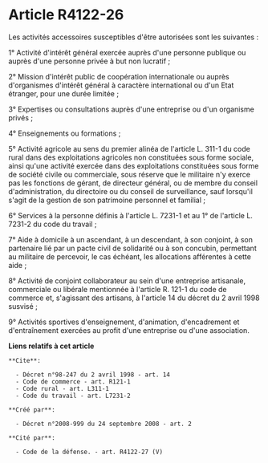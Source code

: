 # Article R4122-26

Les activités accessoires susceptibles d'être autorisées sont les suivantes : 

1° Activité d'intérêt général exercée auprès d'une personne publique ou auprès d'une personne privée à but non lucratif ; 

2° Mission d'intérêt public de coopération internationale ou auprès d'organismes d'intérêt général à caractère international
ou d'un Etat étranger, pour une durée limitée ; 

3° Expertises ou consultations auprès d'une entreprise ou d'un organisme privés ; 

4° Enseignements ou formations ; 

5° Activité agricole au sens du premier alinéa de l'article L. 311-1 du code rural dans des exploitations agricoles non
constituées sous forme sociale, ainsi qu'une activité exercée dans des exploitations constituées sous forme de société civile
ou commerciale, sous réserve que le militaire n'y exerce pas les fonctions de gérant, de directeur général, ou de membre du
conseil d'administration, du directoire ou du conseil de surveillance, sauf lorsqu'il s'agit de la gestion de son patrimoine
personnel et familial ; 

6° Services à la personne définis à l'article L. 7231-1 et au 1° de l'article L. 7231-2 du code du travail ; 

7° Aide à domicile à un ascendant, à un descendant, à son conjoint, à son partenaire lié par un pacte civil de solidarité ou
à son concubin, permettant au militaire de percevoir, le cas échéant, les allocations afférentes à cette aide ; 

8° Activité de conjoint collaborateur au sein d'une entreprise artisanale, commerciale ou libérale mentionnée à l'article R.
121-1 du code de commerce et, s'agissant des artisans, à l'article 14 du décret du 2 avril 1998 susvisé ; 

9° Activités sportives d'enseignement, d'animation, d'encadrement et d'entraînement exercées au profit d'une entreprise ou
d'une association.

**Liens relatifs à cet article**

	**Cite**:

	  - Décret n°98-247 du 2 avril 1998 - art. 14
	  - Code de commerce - art. R121-1
	  - Code rural - art. L311-1
	  - Code du travail - art. L7231-2

	**Créé par**:

	  - Décret n°2008-999 du 24 septembre 2008 - art. 2

	**Cité par**:

	  - Code de la défense. - art. R4122-27 (V)
